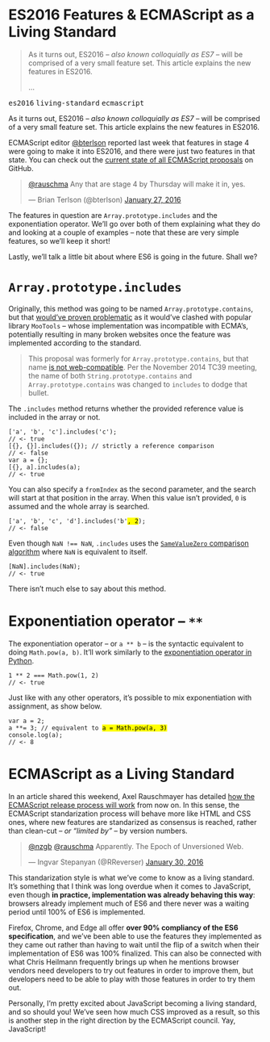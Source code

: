 <h1>ES2016 Features &amp; ECMAScript as a Living Standard</h1>

<blockquote><p>As it turns out, ES2016 <em>&#x2013; also known colloquially as ES7 &#x2013;</em> will be comprised of a very small feature set. This article explains the new features in ES2016.</p><p>&#x2026;</p></blockquote>

<div><kbd>es2016</kbd> <kbd>living-standard</kbd> <kbd>ecmascript</kbd></div>

<div><p>As it turns out, ES2016 <em>&#x2013; also known colloquially as ES7 &#x2013;</em> will be comprised of a very small feature set. This article explains the new features in ES2016.</p></div>

<div></div>

<div><p>ECMAScript editor <a href="https://twitter.com/bterlson" target="_blank" aria-label="@bterlson on Twitter">@bterlson</a> reported last week that features in stage 4 were going to make it into ES2016, and there were just two features in that state. You can check out the <a href="https://github.com/tc39/ecma262/blob/master/README.md" target="_blank" aria-label="tc39/ecma262 on GitHub">current state of all ECMAScript proposals</a> on GitHub.</p> <blockquote class="twitter-tweet"><p><a href="https://twitter.com/rauschma">@rauschma</a> Any that are stage 4 by Thursday will make it in, yes.</p>&#x2014; Brian Terlson (@bterlson) <a href="https://twitter.com/bterlson/status/692427832555892736">January 27, 2016</a></blockquote> <p>The features in question are <code class="md-code md-code-inline">Array.prototype.includes</code> and the exponentiation operator. We&#x2019;ll go over both of them explaining what they do and looking at a couple of examples &#x2013; note that these are very simple features, so we&#x2019;ll keep it short!</p> <p>Lastly, we&#x2019;ll talk a little bit about where ES6 is going in the future. Shall we?</p></div>

<div><h1 id="arrayprototypeincludes"><code class="md-code md-code-inline">Array.prototype.includes</code></h1> <p>Originally, this method was going to be named <code class="md-code md-code-inline">Array.prototype.contains</code>, but that <a href="https://github.com/tc39/Array.prototype.includes/tree/b6671aec098db241ab2d27d7bc182cc8a074edef" target="_blank" aria-label="tc39/Array.prototype.includes on GitHub">would&#x2019;ve proven problematic</a> as it would&#x2019;ve clashed with popular library <code class="md-code md-code-inline">MooTools</code> &#x2013; whose implementation was incompatible with ECMA&#x2019;s, potentially resulting in many broken websites once the feature was implemented according to the standard.</p> <blockquote> <p>This proposal was formerly for <code class="md-code md-code-inline">Array.prototype.contains</code>, but that name <a href="http://esdiscuss.org/topic/having-a-non-enumerable-array-prototype-contains-may-not-be-web-compatible" target="_blank" aria-label="Having a non-enumerable Array.prototype.contains may not be web-compatible">is not web-compatible</a>. Per the November 2014 TC39 meeting, the name of both <code class="md-code md-code-inline">String.prototype.contains</code> and <code class="md-code md-code-inline">Array.prototype.contains</code> was changed to <code class="md-code md-code-inline">includes</code> to dodge that bullet.</p> </blockquote> <p>The <code class="md-code md-code-inline">.includes</code> method returns whether the provided reference value is included in the array or not.</p> <pre class="md-code-block"><code class="md-code md-lang-javascript">[<span class="md-code-string">&apos;a&apos;</span>, <span class="md-code-string">&apos;b&apos;</span>, <span class="md-code-string">&apos;c&apos;</span>].includes(<span class="md-code-string">&apos;c&apos;</span>);
<span class="md-code-comment">// &lt;- true</span>
[{}, {}].includes({}); <span class="md-code-comment">// strictly a reference comparison</span>
<span class="md-code-comment">// &lt;- false</span>
<span class="md-code-keyword">var</span> a = {};
[{}, a].includes(a);
<span class="md-code-comment">// &lt;- true</span>
</code></pre> <p>You can also specify a <code class="md-code md-code-inline">fromIndex</code> as the second parameter, and the search will start at that position in the array. When this value isn&#x2019;t provided, <code class="md-code md-code-inline">0</code> is assumed and the whole array is searched.</p> <pre class="md-code-block"><code class="md-code md-lang-javascript">[<span class="md-code-string">&apos;a&apos;</span>, <span class="md-code-string">&apos;b&apos;</span>, <span class="md-code-string">&apos;c&apos;</span>, <span class="md-code-string">&apos;d&apos;</span>].includes(<span class="md-code-string">&apos;b&apos;</span><mark class="md-mark md-code-mark">, <span class="md-code-number">2</span></mark>);
<span class="md-code-comment">// &lt;- false</span>
</code></pre> <p>Even though <code class="md-code md-code-inline">NaN !== NaN</code>, <code class="md-code md-code-inline">.includes</code> uses the <a href="http://www.ecma-international.org/ecma-262/6.0/#sec-samevaluezero" target="_blank" aria-label="SameValueZero algorithm in ECMAScript specification"><code class="md-code md-code-inline">SameValueZero</code> comparison algorithm</a> where <code class="md-code md-code-inline">NaN</code> is equivalent to itself.</p> <pre class="md-code-block"><code class="md-code md-lang-javascript">[<span class="md-code-literal">NaN</span>].includes(<span class="md-code-literal">NaN</span>);
<span class="md-code-comment">// &lt;- true</span>
</code></pre> <p>There isn&#x2019;t much else to say about this method.</p> <h1 id="exponentiation-operator">Exponentiation operator &#x2013; <code class="md-code md-code-inline">**</code></h1> <p>The exponentiation operator &#x2013; or <code class="md-code md-code-inline">a ** b</code> &#x2013; is the syntactic equivalent to doing <code class="md-code md-code-inline">Math.pow(a, b)</code>. It&#x2019;ll work similarly to the <a href="http://www.pythonforbeginners.com/basics/python-operators" target="_blank" aria-label="Python Operators &#x2013; Python for Beginners">exponentiation operator in Python</a>.</p> <pre class="md-code-block"><code class="md-code md-lang-javascript"><span class="md-code-number">1</span> ** <span class="md-code-number">2</span> === <span class="md-code-built_in">Math</span>.pow(<span class="md-code-number">1</span>, <span class="md-code-number">2</span>)
<span class="md-code-comment">// &lt;- true</span>
</code></pre> <p>Just like with any other operators, it&#x2019;s possible to mix exponentiation with assignment, as show below.</p> <pre class="md-code-block"><code class="md-code md-lang-javascript"><span class="md-code-keyword">var</span> a = <span class="md-code-number">2</span>;
a **= <span class="md-code-number">3</span>; <span class="md-code-comment">// equivalent to <mark class="md-mark md-code-mark">a = Math.pow(a, 3)</mark></span>
<span class="md-code-built_in">console</span>.log(a);
<span class="md-code-comment">// &lt;- 8</span>
</code></pre> <h1 id="ecmascript-as-a-living-standard">ECMAScript as a Living Standard</h1> <p>In an article shared this weekend, Axel Rauschmayer has detailed <a href="http://www.2ality.com/2016/01/ecmascript-2016.html" target="_blank" aria-label="The final feature set of ECMAScript 2016 (ES7) on 2ality.com">how the ECMAScript release process will work</a> from now on. In this sense, the ECMAScript standarization process will behave more like HTML and CSS ones, where new features are standarized as consensus is reached, rather than clean-cut <em>&#x2013; or &#x201C;limited by&#x201D; &#x2013;</em> by version numbers.</p> <blockquote class="twitter-tweet"><p><a href="https://twitter.com/nzgb">@nzgb</a> <a href="https://twitter.com/rauschma">@rauschma</a> Apparently. The Epoch of Unversioned Web.</p>&#x2014; Ingvar Stepanyan (@RReverser) <a href="https://twitter.com/RReverser/status/693544959618760704">January 30, 2016</a></blockquote> <p>This standarization style is what we&#x2019;ve come to know as a living standard. It&#x2019;s something that I think was long overdue when it comes to JavaScript, even though <strong>in practice, implementation was already behaving this way</strong>: browsers already implement much of ES6 and there never was a waiting period until 100% of ES6 is implemented.</p> <p>Firefox, Chrome, and Edge all offer <strong>over 90% compliancy of the ES6 specification</strong>, and we&#x2019;ve been able to use the features they implemented as they came out rather than having to wait until the flip of a switch when their implementation of ES6 was 100% finalized. This can also be connected with what Chris Heilmann frequently brings up when he mentions browser vendors need developers to try out features in order to improve them, but developers need to be able to play with those features in order to try them out.</p> <p>Personally, I&#x2019;m pretty excited about JavaScript becoming a living standard, and so should you! We&#x2019;ve seen how much CSS improved as a result, so this is another step in the right direction by the ECMAScript council. Yay, JavaScript!</p></div>
